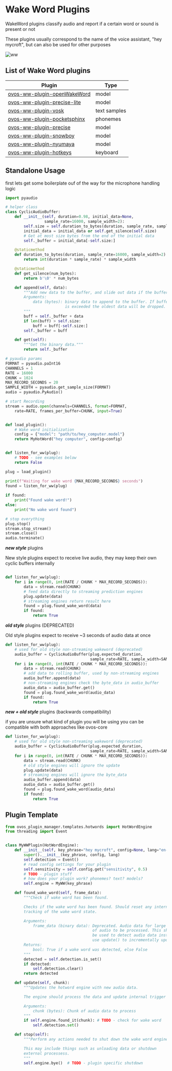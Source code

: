 # Wake Word Plugins

WakeWord plugins classify audio and report if a certain word or sound is present or not

These plugins usually correspond to the name of the voice assistant, "hey mycroft", but can also be used for other purposes

![ww](https://github.com/secretsauceai/secret_sauce_ai/raw/main/SSAI_wakeword_scene_compressed.png?raw=true)

## List of Wake Word plugins

| Plugin                                                                                        | Type         |
|-----------------------------------------------------------------------------------------------|--------------|
| [ovos-ww-plugin-openWakeWord](https://github.com/OpenVoiceOS/ovos-ww-plugin-openWakeWord)     | model        |
| [ovos-ww-plugin-precise-lite](https://github.com/OpenVoiceOS/ovos-ww-plugin-precise-lite)     | model        |
| [ovos-ww-plugin-vosk](https://github.com/OpenVoiceOS/ovos-ww-plugin-vosk)                     | text samples |
| [ovos-ww-plugin-pocketsphinx](https://github.com/OpenVoiceOS/ovos-ww-plugin-pocketsphinx)     | phonemes     |
| [ovos-ww-plugin-precise](https://github.com/OpenVoiceOS/ovos-ww-plugin-precise)               | model        |
| [ovos-ww-plugin-snowboy](https://github.com/OpenVoiceOS/ovos-ww-plugin-snowboy)               | model        |
| [ovos-ww-plugin-nyumaya](https://github.com/OpenVoiceOS/ovos-ww-plugin-nyumaya)               | model        |
| [ovos-ww-plugin-hotkeys](https://github.com/OpenVoiceOS/ovos_ww_plugin_hotkeys)               | keyboard     |


## Standalone Usage

first lets get some boilerplate ouf of the way for the microphone handling logic

```python
import pyaudio

# helper class
class CyclicAudioBuffer:
    def __init__(self, duration=0.98, initial_data=None,
                 sample_rate=16000, sample_width=2):
        self.size = self.duration_to_bytes(duration, sample_rate, sample_width)
        initial_data = initial_data or self.get_silence(self.size)
        # Get at most size bytes from the end of the initial data
        self._buffer = initial_data[-self.size:]

    @staticmethod
    def duration_to_bytes(duration, sample_rate=16000, sample_width=2):
        return int(duration * sample_rate) * sample_width

    @staticmethod
    def get_silence(num_bytes):
        return b'\0' * num_bytes

    def append(self, data):
        """Add new data to the buffer, and slide out data if the buffer is full
        Arguments:
            data (bytes): binary data to append to the buffer. If buffer size
                          is exceeded the oldest data will be dropped.
        """
        buff = self._buffer + data
        if len(buff) > self.size:
            buff = buff[-self.size:]
        self._buffer = buff

    def get(self):
        """Get the binary data."""
        return self._buffer

# pyaudio params
FORMAT = pyaudio.paInt16
CHANNELS = 1
RATE = 16000
CHUNK = 1024
MAX_RECORD_SECONDS = 20
SAMPLE_WIDTH = pyaudio.get_sample_size(FORMAT)
audio = pyaudio.PyAudio()

# start Recording
stream = audio.open(channels=CHANNELS, format=FORMAT,
    rate=RATE, frames_per_buffer=CHUNK, input=True)


def load_plugin():
    # Wake word initialization
    config = {"model": "path/to/hey_computer.model"}
    return MyHotWord("hey computer", config=config)


def listen_for_ww(plug):
    # TODO - see examples below
    return False

plug = load_plugin()

print(f"Waiting for wake word {MAX_RECORD_SECONDS} seconds")
found = listen_for_ww(plug)
        
if found:
    print("Found wake word!")
else:
    print("No wake word found")

# stop everything
plug.stop()
stream.stop_stream()
stream.close()
audio.terminate()
```

***new style*** plugins

New style plugins expect to receive live audio, they may keep their own cyclic buffers internally

```python

def listen_for_ww(plug):
    for i in range(0, int(RATE / CHUNK * MAX_RECORD_SECONDS)):
        data = stream.read(CHUNK)
        # feed data directly to streaming prediction engines
        plug.update(data)
        # streaming engines return result here
        found = plug.found_wake_word(data)
        if found:
            return True
```

***old style*** plugins (DEPRECATED)

Old style plugins expect to receive ~3 seconds of audio data at once

```python
def listen_for_ww(plug):
    # used for old style non-streaming wakeword (deprecated)
    audio_buffer = CyclicAudioBuffer(plug.expected_duration,
                                     sample_rate=RATE, sample_width=SAMPLE_WIDTH)
    for i in range(0, int(RATE / CHUNK * MAX_RECORD_SECONDS)):
        data = stream.read(CHUNK)
        # add data to rolling buffer, used by non-streaming engines
        audio_buffer.append(data)
        # non-streaming engines check the byte_data in audio_buffer
        audio_data = audio_buffer.get()
        found = plug.found_wake_word(audio_data)
        if found:
            return True
```

***new + old style*** plugins (backwards compatibility)

if you are unsure what kind of plugin you will be using you can be compatible with both approaches like ovos-core

```python
def listen_for_ww(plug):
    # used for old style non-streaming wakeword (deprecated)
    audio_buffer = CyclicAudioBuffer(plug.expected_duration,
                                     sample_rate=RATE, sample_width=SAMPLE_WIDTH)
    for i in range(0, int(RATE / CHUNK * MAX_RECORD_SECONDS)):
        data = stream.read(CHUNK)
        # old style engines will ignore the update
        plug.update(data)
        # streaming engines will ignore the byte_data
        audio_buffer.append(data)
        audio_data = audio_buffer.get()
        found = plug.found_wake_word(audio_data)
        if found:
            return True
```


## Plugin Template

```python
from ovos_plugin_manager.templates.hotwords import HotWordEngine
from threading import Event


class MyWWPlugin(HotWordEngine):
    def __init__(self, key_phrase="hey mycroft", config=None, lang="en-us"):
        super().__init__(key_phrase, config, lang)
        self.detection = Event()
        # read config settings for your plugin
        self.sensitivity = self.config.get("sensitivity", 0.5)
        # TODO - plugin stuff
        # how does your plugin work? phonemes? text? models?
        self.engine = MyWW(key_phrase) 

    def found_wake_word(self, frame_data):
        """Check if wake word has been found.

        Checks if the wake word has been found. Should reset any internal
        tracking of the wake word state.

        Arguments:
            frame_data (binary data): Deprecated. Audio data for large chunk
                                      of audio to be processed. This should not
                                      be used to detect audio data instead
                                      use update() to incrementally update audio
        Returns:
            bool: True if a wake word was detected, else False
        """
        detected = self.detection.is_set()
        if detected:
            self.detection.clear()
        return detected

    def update(self, chunk):
        """Updates the hotword engine with new audio data.

        The engine should process the data and update internal trigger state.

        Arguments:
            chunk (bytes): Chunk of audio data to process
        """
        if self.engine.found_it(chunk): # TODO - check for wake word
            self.detection.set()

    def stop(self):
        """Perform any actions needed to shut down the wake word engine.

        This may include things such as unloading data or shutdown
        external processess.
        """
        self.engine.bye()  # TODO - plugin specific shutdown
```
